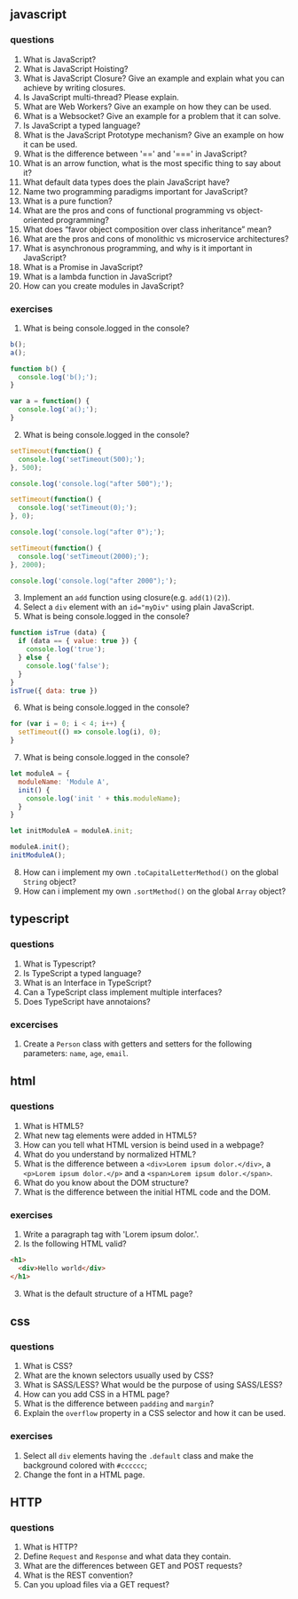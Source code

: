 ## javascript
### questions
1. What is JavaScript?
2. What is JavaScript Hoisting?
3. What is JavaScript Closure? Give an example and explain what you can achieve by writing closures.
4. Is JavaScript multi-thread? Please explain.
5. What are Web Workers? Give an example on how they can be used.
6. What is a Websocket? Give an example for a problem that it can solve.
7. Is JavaScript a typed language?
8. What is the JavaScript Prototype mechanism? Give an example on how it can be used.
9. What is the difference between '==' and '===' in JavaScript?
10. What is an arrow function, what is the most specific thing to say about it?
11. What default data types does the plain JavaScript have?
12. Name two programming paradigms important for JavaScript?
13. What is a pure function?
14. What are the pros and cons of functional programming vs object-oriented programming?
15. What does “favor object composition over class inheritance” mean?
16. What are the pros and cons of monolithic vs microservice architectures?
17. What is asynchronous programming, and why is it important in JavaScript?
18. What is a Promise in JavaScript?
19. What is a lambda function in JavaScript?
20. How can you create modules in JavaScript?

### exercises
1. What is being console.logged in the console?
```js
b();
a();

function b() {
  console.log('b();');
}

var a = function() {
  console.log('a();');
}
```
2. What is being console.logged in the console?
```js
setTimeout(function() {
  console.log('setTimeout(500);');
}, 500);

console.log('console.log("after 500");');

setTimeout(function() {
  console.log('setTimeout(0);');
}, 0);

console.log('console.log("after 0");');

setTimeout(function() {
  console.log('setTimeout(2000);');
}, 2000);

console.log('console.log("after 2000");');
```
3. Implement an `add` function using closure(e.g. `add(1)(2)`).
4. Select a `div` element with an `id="myDiv"` using plain JavaScript.
5. What is being console.logged in the console?
```js
function isTrue (data) {
  if (data == { value: true }) {
    console.log('true');
  } else {
    console.log('false');
  }
}
isTrue({ data: true })
```
6. What is being console.logged in the console?
```js
for (var i = 0; i < 4; i++) {
  setTimeout(() => console.log(i), 0);
}
```
7. What is being console.logged in the console?
```js
let moduleA = {
  moduleName: 'Module A',
  init() {
    console.log('init ' + this.moduleName);
  }
}

let initModuleA = moduleA.init;

moduleA.init();
initModuleA();
```
8. How can i implement my own `.toCapitalLetterMethod()` on the global `String` object?
9. How can i implement my own `.sortMethod()` on the global `Array` object?

## typescript
### questions
1. What is Typescript?
2. Is TypeScript a typed language?
3. What is an Interface in TypeScript?
4. Can a TypeScript class implement multiple interfaces?
5. Does TypeScript have annotaions?

### excercises
1. Create a `Person` class with getters and setters for the following parameters: `name`, `age`, `email`.

## html
### questions
1. What is HTML5?
2. What new tag elements were added in HTML5?
3. How can you tell what HTML version is beind used in a webpage?
4. What do you understand by normalized HTML?
5. What is the difference between a `<div>Lorem ipsum dolor.</div>`, a `<p>Lorem ipsum dolor.</p>` and a `<span>Lorem ipsum dolor.</span>`.
6. What do you know about the DOM structure?
7. What is the difference between the initial HTML code and the DOM.

### exercises
1. Write a paragraph tag with 'Lorem ipsum dolor.'.
2. Is the following HTML valid?
```html
<h1>
  <div>Hello world</div>
</h1>
```
3. What is the default structure of a HTML page?

## css
### questions
1. What is CSS?
2. What are the known selectors usually used by CSS?
3. What is SASS/LESS? What would be the purpose of using SASS/LESS?
4. How can you add CSS in a HTML page?
5. What is the difference between `padding` and `margin`?
6. Explain the `overflow` property in a CSS selector and how it can be used.

### exercises
1. Select all `div` elements having the `.default` class and make the background colored with `#cccccc`;
2. Change the font in a HTML page.

## HTTP
### questions
1. What is HTTP?
2. Define `Request` and `Response` and what data they contain.
3. What are the differences between GET and POST requests?
4. What is the REST convention?
5. Can you upload files via a GET request?
